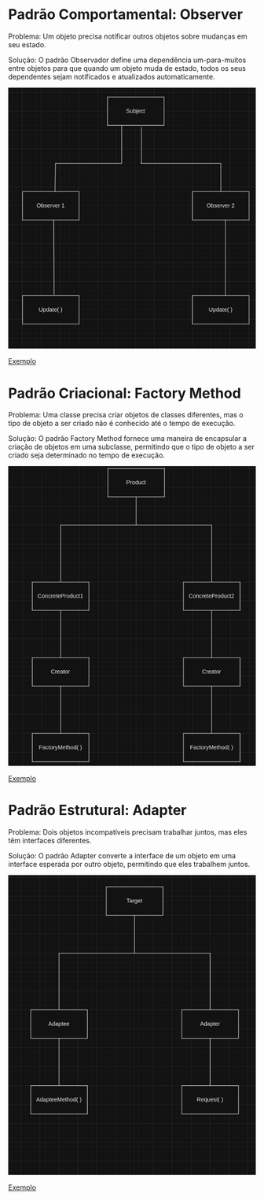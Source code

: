 # Padrão Comportamental: Observer

Problema: Um objeto precisa notificar outros objetos sobre mudanças em seu estado.

Solução: O padrão Observador define uma dependência um-para-muitos entre objetos para que quando um objeto muda de estado, todos os seus dependentes sejam notificados e atualizados automaticamente.

![Observer](Observer/Observer.png)

[Exemplo](https://github.com/Thaynoanhit/Padroes_De_Projeto/blob/main/Observer/observador.py)

# Padrão Criacional: Factory Method

Problema: Uma classe precisa criar objetos de classes diferentes, mas o tipo de objeto a ser criado não é conhecido até o tempo de execução.

Solução: O padrão Factory Method fornece uma maneira de encapsular a criação de objetos em uma subclasse, permitindo que o tipo de objeto a ser criado seja determinado no tempo de execução.

![Factory_Method](<Factory_Method/Factory Method.png>)

[Exemplo](https://github.com/Thaynoanhit/Padroes_De_Projeto/blob/main/Factory_Method/Factory_Method.py)

# Padrão Estrutural: Adapter

Problema: Dois objetos incompatíveis precisam trabalhar juntos, mas eles têm interfaces diferentes.

Solução: O padrão Adapter converte a interface de um objeto em uma interface esperada por outro objeto, permitindo que eles trabalhem juntos.

![Adapter](Adapter/Adapter.png)

[Exemplo](https://github.com/Thaynoanhit/Padroes_De_Projeto/blob/main/Adapter/Adapter.py)
